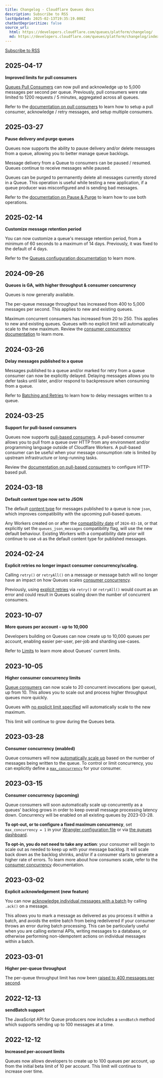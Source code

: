 ```yaml
---
title: Changelog · Cloudflare Queues docs
description: Subscribe to RSS
lastUpdated: 2025-02-13T19:35:19.000Z
chatbotDeprioritize: false
source_url:
  html: https://developers.cloudflare.com/queues/platform/changelog/
  md: https://developers.cloudflare.com/queues/platform/changelog/index.md
---
```


[Subscribe to RSS](https://developers.cloudflare.com/queues/platform/changelog/index.xml)

## 2025-04-17

**Improved limits for pull consumers**

[Queues Pull Consumers](https://developers.cloudflare.com/queues/configuration/pull-consumers/) can now pull and acknowledge up to 5,000 messages per second per queue. Previously, pull consumers were rate limited to 1200 requests / 5 minutes, aggregated across all queues.

Refer to the [documentation on pull consumers](https://developers.cloudflare.com/queues/configuration/pull-consumers/) to learn how to setup a pull consumer, acknowledge / retry messages, and setup multiple consumers.

## 2025-03-27

**Pause delivery and purge queues**

Queues now supports the ability to pause delivery and/or delete messages from a queue, allowing you to better manage queue backlogs.

Message delivery from a Queue to consumers can be paused / resumed. Queues continue to receive messages while paused.

Queues can be purged to permanently delete all messages currently stored in a Queue. This operation is useful while testing a new application, if a queue producer was misconfigured and is sending bad messages.

Refer to the [documentation on Pause & Purge](https://developers.cloudflare.com/queues/configuration/pause-purge/) to learn how to use both operations.

## 2025-02-14

**Customize message retention period**

You can now customize a queue's message retention period, from a minimum of 60 seconds to a maximum of 14 days. Previously, it was fixed to the default of 4 days.

Refer to the [Queues confiuguration documentation](https://developers.cloudflare.com/queues/configuration/configure-queues/#queue-configuration) to learn more.

## 2024-09-26

**Queues is GA, with higher throughput & consumer concurrency**

Queues is now generally available.

The per-queue message throughput has increased from 400 to 5,000 messages per second. This applies to new and existing queues.

Maximum concurrent consumers has increased from 20 to 250. This applies to new and existing queues. Queues with no explicit limit will automatically scale to the new maximum. Review the [consumer concurrency documentation](https://developers.cloudflare.com/queues/configuration/consumer-concurrency) to learn more.

## 2024-03-26

**Delay messages published to a queue**

Messages published to a queue and/or marked for retry from a queue consumer can now be explicitly delayed. Delaying messages allows you to defer tasks until later, and/or respond to backpressure when consuming from a queue.

Refer to [Batching and Retries](https://developers.cloudflare.com/queues/configuration/batching-retries/) to learn how to delay messages written to a queue.

## 2024-03-25

**Support for pull-based consumers**

Queues now supports [pull-based consumers](https://developers.cloudflare.com/queues/configuration/pull-consumers/). A pull-based consumer allows you to pull from a queue over HTTP from any environment and/or programming language outside of Cloudflare Workers. A pull-based consumer can be useful when your message consumption rate is limited by upstream infrastructure or long-running tasks.

Review the [documentation on pull-based consumers](https://developers.cloudflare.com/queues/configuration/pull-consumers/) to configure HTTP-based pull.

## 2024-03-18

**Default content type now set to JSON**

The default [content type](https://developers.cloudflare.com/queues/configuration/javascript-apis/#queuescontenttype) for messages published to a queue is now `json`, which improves compatibility with the upcoming pull-based queues.

Any Workers created on or after the [compatibility date](https://developers.cloudflare.com/workers/configuration/compatibility-flags/#queues-send-messages-in-json-format) of `2024-03-18`, or that explicitly set the `queues_json_messages` compatibility flag, will use the new default behaviour. Existing Workers with a compatibility date prior will continue to use `v8` as the default content type for published messages.

## 2024-02-24

**Explicit retries no longer impact consumer concurrency/scaling.**

Calling `retry()` or `retryAll()` on a message or message batch will no longer have an impact on how Queues scales [consumer concurrency](https://developers.cloudflare.com/queues/configuration/consumer-concurrency/).

Previously, using [explicit retries](https://developers.cloudflare.com/queues/configuration/batching-retries/#explicit-acknowledgement-and-retries) via `retry()` or `retryAll()` would count as an error and could result in Queues scaling down the number of concurrent consumers.

## 2023-10-07

**More queues per account - up to 10,000**

Developers building on Queues can now create up to 10,000 queues per account, enabling easier per-user, per-job and sharding use-cases.

Refer to [Limits](https://developers.cloudflare.com/queues/platform/limits) to learn more about Queues' current limits.

## 2023-10-05

**Higher consumer concurrency limits**

[Queue consumers](https://developers.cloudflare.com/queues/configuration/consumer-concurrency/) can now scale to 20 concurrent invocations (per queue), up from 10. This allows you to scale out and process higher throughput queues more quickly.

Queues with [no explicit limit specified](https://developers.cloudflare.com/queues/configuration/consumer-concurrency/#limit-concurrency) will automatically scale to the new maximum.

This limit will continue to grow during the Queues beta.

## 2023-03-28

**Consumer concurrency (enabled)**

Queue consumers will now [automatically scale up](https://developers.cloudflare.com/queues/configuration/consumer-concurrency/) based on the number of messages being written to the queue. To control or limit concurrency, you can explicitly define a [`max_concurrency`](https://developers.cloudflare.com/queues/configuration/configure-queues/#consumer) for your consumer.

## 2023-03-15

**Consumer concurrency (upcoming)**

Queue consumers will soon automatically scale up concurrently as a queues' backlog grows in order to keep overall message processing latency down. Concurrency will be enabled on all existing queues by 2023-03-28.

**To opt-out, or to configure a fixed maximum concurrency**, set `max_concurrency = 1` in your [Wrangler configuration file](https://developers.cloudflare.com/workers/wrangler/configuration/) or via [the queues dashboard](https://dash.cloudflare.com/?to=/:account/queues).

**To opt-in, you do not need to take any action**: your consumer will begin to scale out as needed to keep up with your message backlog. It will scale back down as the backlog shrinks, and/or if a consumer starts to generate a higher rate of errors. To learn more about how consumers scale, refer to the [consumer concurrency](https://developers.cloudflare.com/queues/configuration/consumer-concurrency/) documentation.

## 2023-03-02

**Explicit acknowledgement (new feature)**

You can now [acknowledge individual messages with a batch](https://developers.cloudflare.com/queues/configuration/batching-retries/#explicit-acknowledgement-and-retries) by calling `.ack()` on a message.

This allows you to mark a message as delivered as you process it within a batch, and avoids the entire batch from being redelivered if your consumer throws an error during batch processing. This can be particularly useful when you are calling external APIs, writing messages to a database, or otherwise performing non-idempotent actions on individual messages within a batch.

## 2023-03-01

**Higher per-queue throughput**

The per-queue throughput limit has now been [raised to 400 messages per second](https://developers.cloudflare.com/queues/platform/limits/).

## 2022-12-13

**sendBatch support**

The JavaScript API for Queue producers now includes a `sendBatch` method which supports sending up to 100 messages at a time.

## 2022-12-12

**Increased per-account limits**

Queues now allows developers to create up to 100 queues per account, up from the initial beta limit of 10 per account. This limit will continue to increase over time.
